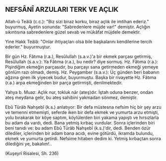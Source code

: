 ## NEFSÂNÎ ARZULARI TERK VE AÇLIK

Allah-ü Teâlâ (c.c.): "Biz sizi biraz korku, biraz açlık ile imtihan ederiz." buyurmuş, Ayetin sonunda: "Sabredenlere müjde var!" demiştir. Açlığın sıkıntısına sabredenlere güzel sevab ve mükâfat müjdele demektir.

Yine Hakk Teâlâ: "Onlar ihtiyaçları olsa bile başkalarını kendilerine tercih ederler." buyurmuştur.

Bir gün Hz. Fâtıma (r.a.), Resûlullah (s.a.v.)'a bir ekmek parçası getirmiş, Resûlullah (s.a.v.): Ya Fâtıma (r.a.), bu nedir? diye sormuş. Hz. Fâtıma (r.a.): Pişirdiğim ekmeğin parçasıdır, bu parçayı sana getirmeden ekmeği yemeye gönlüm razı olma­dı, demiş. Hz. Peygamber (s.a.v.): Üç günden beri babanın ağ­zına giren ilk yiyecek budur, buyurmuştu. Başka bir rivayette Hz. Fâtıma (r.a.) arpa ekmeğinden bir parça getirmişti, denil­mektedir.

Yahya b. Muaz: Açlık nur, tokluk nâr (ateş)dır. İştah oduna benzer, ondan ateş meydana gelir, bu ateş sahibini yakmadan sönmez, demiştir.

Ebû Türâb Nahşebî (k.s.) anlatıyor: Bir defa müstesna nef­sim hiç bir şey arzu ve temenni etmemişti, seferde iken bir defa ekmek ve yumurta arzu etmişti, yolu bırakarak bir köye saptım, köylülerden biri yakama yapıştı ve hırsızlarla bu adam da vardı, dedi. Bana yetmiş kırbaç vurdular. Sonra içlerinden biri beni tanıdı ve: bu adam Ebû Türâb Nahşebî (k.s.)'dir, dedi. Benden özür dilediler, içlerinden bir adam bana acıdı, evine götürdü, ikramda bulundu, ekmek ve yumurta getirdi. Nefsime hitaben dedim ki. Yetmiş kırbaçtan sonra dilediğini ye, bakalım!..

(Kuşeyrî Risalesi, Sh. 236)
